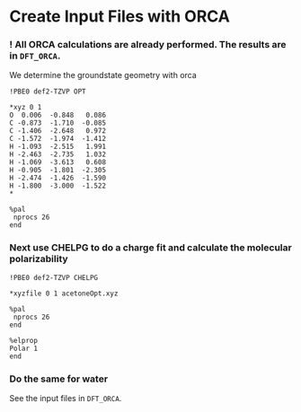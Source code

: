 # Create Input Files with ORCA
### ! All ORCA calculations are already performed. The results are in `DFT_ORCA`.
We determine the groundstate geometry with orca

```text 
!PBE0 def2-TZVP OPT

*xyz 0 1
O  0.006  -0.848   0.086
C -0.873  -1.710  -0.085  
C -1.406  -2.648   0.972 
C -1.572  -1.974  -1.412 
H -1.093  -2.515   1.991  
H -2.463  -2.735   1.032 
H -1.069  -3.613   0.608 
H -0.905  -1.801  -2.305 
H -2.474  -1.426  -1.590 
H -1.800  -3.000  -1.522 
*

%pal
 nprocs 26
end
```

### Next use CHELPG to do a charge fit and calculate the molecular polarizability
```text
!PBE0 def2-TZVP CHELPG

*xyzfile 0 1 acetoneOpt.xyz

%pal
 nprocs 26
end

%elprop
Polar 1
end
```

### Do the same for water
See the input files in `DFT_ORCA`.
